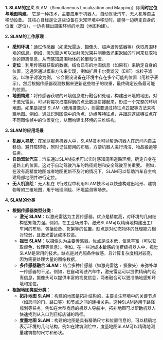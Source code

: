 **1. SLAM的定义**
SLAM（Simultaneous Localization and Mapping）即**同时定位与地图构建**。
它是一种技术，主要应用于机器人、自动驾驶汽车、无人机等自主移动设备。
其核心目标是让这些设备在未知环境中移动时，能够一边确定自身的位置（定位），一边构建出周围环境的地图（地图构建）。

**2. SLAM的工作原理**

- **感知环境**：通过传感器（如激光雷达、摄像头、超声波传感器等）获取周围环境的信息。例如，激光雷达可以发射激光束并测量激光束返回的时间来获取物体的距离信息，从而感知周围物体的轮廓和位置。
- **定位**：利用传感器获取的数据，结合已有的地图信息（如果有）来确定自身的位置。这通常通过概率方法来实现，例如扩展卡尔曼滤波（EKF）或粒子滤波。以粒子滤波为例，
            它会假设设备在环境中存在多个可能的位置（用粒子表示），然后根据传感器观测数据来更新这些粒子的权重，最终确定设备最可能的位置。
- **地图构建**：将传感器获取的环境信息进行融合和处理，构建出环境的地图。对于激光雷达，可以将每次扫描得到的点云数据拼接起来，形成一个完整的环境地图。如果是视觉 SLAM（使用摄像头），则需要通过特征点匹配等方法来构建地图。例如，通过识别图像中的角点、边缘等特征点，并跟踪这些特征点在不同图像帧中的位置变化，从而构建出环境的三维结构。

**3. SLAM的应用场景**

- **机器人导航**：在家庭服务机器人中，SLAM技术可以帮助机器人在房间内自主移动，避开障碍物，同时记住房间的布局，方便机器人进行清洁、物品搬运等任务。
- **自动驾驶汽车**：汽车通过SLAM技术可以实时感知周围道路环境，确定自身在道路上的位置，这对于自动驾驶汽车的路径规划和安全驾驶至关重要。
                例如，在没有高精度地图或者地图更新不及时的情况下，SLAM可以帮助汽车自主构建局部地图并进行定位。
- **无人机测绘**：无人机在飞行过程中利用SLAM技术可以快速构建出地形、建筑物等的三维地图，用于地理测绘、环境监测等场景。

**4. SLAM的分类**

- **根据传感器类型分类**：
    - **激光 SLAM**：以激光雷达为主要传感器。优点是精度高，对环境的几何结构感知能力强。例如，在工业场景中，激光SLAM可以精确地构建出工厂车间的布局，包括设备、货架等的位置。缺点是对动态物体的处理能力相对较弱，且激光雷达成本较高。
    - **视觉 SLAM**：以摄像头为主要传感器。优点是成本低，信息丰富（可以获取颜色、纹理等信息）。例如，在一些对成本敏感的消费级机器人中，视觉SLAM是常用的技术。缺点是对光照条件敏感，且计算复杂度相对较高，因为需要处理大量的图像数据。
    - **多传感器融合 SLAM**：结合多种传感器（如激光雷达 + 摄像头）来弥补单一传感器的不足。例如，在自动驾驶汽车中，激光雷达可以提供精确的距离信息，摄像头可以提供丰富的视觉信息，两者融合可以更准确地感知环境和定位。
- **根据地图类型分类**：
    - **拓扑地图 SLAM**：构建的地图是拓扑结构的，主要关注环境中的关键节点（如房间的门、路口等）和节点之间的连接关系。这种SLAM适用于路径规划等任务，例如在大型商场的机器人导航中，拓扑地图可以帮助机器人快速找到从入口到目标店铺的路径。
    - **度量地图 SLAM**：构建的地图是具有精确尺寸和位置信息的，可以精确地表示环境的几何结构。例如在建筑测绘中，度量地图SLAM可以精确地测量建筑物的尺寸和形状。
